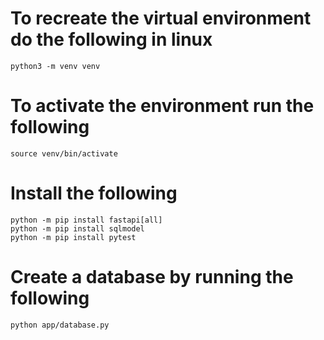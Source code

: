 # To recreate the virtual environment do the following in linux
```
python3 -m venv venv
```

# To activate the environment run the following
```
source venv/bin/activate
```

# Install the following
```
python -m pip install fastapi[all]
python -m pip install sqlmodel
python -m pip install pytest
```

# Create a database by running the following
```
python app/database.py
```